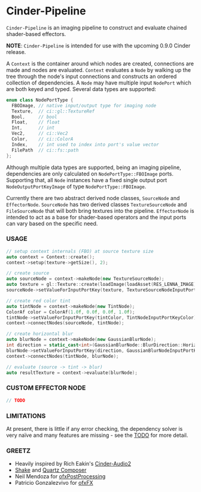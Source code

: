 # Cinder-Pipeline
`Cinder-Pipeline` is an imaging pipeline to construct and evaluate chained shader-based effectors.

**NOTE**: `Cinder-Pipeline` is intended for use with the upcoming 0.9.0 Cinder release.

A `Context` is the container around which nodes are created, connections are made and nodes are evaluated. `Context` evaluates a `Node` by walking up the tree through the node's input connections and constructs an ordered collection of dependencies.
A `Node` may have multiple input `NodePort` which are both keyed and typed. Several data types are supported:
```C++
enum class NodePortType {
  FBOImage, // native input/output type for imaging node
  Texture,  // ci::gl::TextureRef
  Bool,     // bool
  Float,    // float
  Int,      // int
  Vec2,     // ci::Vec2
  Color,    // ci::ColorA
  Index,    // int used to index into port's value vector
  FilePath  // ci::fs::path
};
```
Although multiple data types are supported, being an imaging pipeline, dependencies are only calculated on `NodePortType::FBOImage` ports. Supporting that, all `Node` instances have a fixed single output port `NodeOutputPortKeyImage` of type `NodePortType::FBOImage`.

Currently there are two abstract derived node classes, `SourceNode` and `EffectorNode`. `SourceNode` has two derived classes `TextureSourceNode` and `FileSourceNode` that will both bring textures into the pipeline. `EffectorNode` is intended to act as a base for shader-based operators and the input ports can vary based on the specific need.

### USAGE
```C++
// setup context internals (FBO) at source texture size
auto context = Context::create();
context->setup(texture->getSize(), 2);

// create source
auto sourceNode = context->makeNode(new TextureSourceNode);
auto texture = gl::Texture::create(loadImage(loadAsset(RES_LENNA_IMAGE)));
sourceNode->setValueForInputPortKey(texture, TextureSourceNodeInputPortKeyTexture);

// create red color tint
auto tintNode = context->makeNode(new TintNode);
ColorAf color = ColorAf(1.0f, 0.0f, 0.0f, 1.0f);
tintNode->setValueForInputPortKey(tintColor, TintNodeInputPortKeyColor);
context->connectNodes(sourceNode, tintNode);

// create horizontal blur
auto blurNode = context->makeNode(new GaussianBlurNode);
int direction = static_cast<int>(GaussianBlurNode::BlurDirection::Horizontal);
blurNode->setValueForInputPortKey(direction, GaussianBlurNodeInputPortKeyDirection);
context->connectNodes(tintNode, blurNode);

// evaluate (source -> tint -> blur)
auto resultTexture = context->evaluate(blurNode);
```

### CUSTOM EFFECTOR NODE
```C++
// TODO
```

### LIMITATIONS
At present, there is little if any error checking, the dependency solver is very naïve and many features are missing - see the [TODO](TODO.md) for more detail.

### GREETZ
- Heavily inspired by Rich Eakin's [Cinder-Audio2](https://forum.libcinder.org/topic/rfc-cinder-audio2-available-for-alpha-testing)
- [Shake](http://en.wikipedia.org/wiki/Shake_(software)) and [Quartz Composer](http://en.wikipedia.org/wiki/Quartz_Composer)
- Neil Mendoza for [ofxPostProcessing](https://github.com/neilmendoza/ofxPostProcessing)
- Patricio Gonzalezvivo for [ofxFX](https://github.com/patriciogonzalezvivo/ofxFX)
